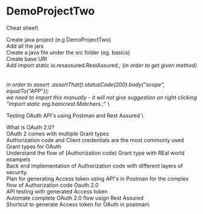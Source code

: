 # DemoProjectTwo
Cheat sheet\

Create java project (e.g DemoProjectTwo) \
Add all the jars\
Create a java file under the src folder (eg. basics)\
Create base URI\
Add import static io.resassured.RestAssured.*; (in order to get given method)\
\
\
in order to assert .assertThat().statusCode(200).body("scope", equalTo("APP"));\
we need to import this manually - it will not give suggestion on right clicking "import static org.hamcrest.Matchers.*;" \


Testing OAuth API's using Postman and Rest Assured \

What is OAuth 2.0? \
OAuth 2 comes with multiple Grant types\
Authorization code and Client credentials are the most commonly used Grant types for OAuth\
Understand the flow of (Authorization code) Grant type with REal world exampels\
Back end implementation of Authorization code with different layers of security.\
Plan for generating Access token using API's in Postman for the complex flow of Authorization code Oauth 2.0\
API testing with generated Access token\
Automate complete OAuth 2.0 flow usign Rest Assured\
Shortcut to generate Access token for OAuth in postman\

